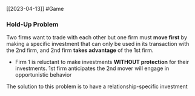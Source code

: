 [[2023-04-13]] #Game 

### Hold-Up Problem
Two firms want to trade with each other but one firm must **move first** by making a specific investment that can only be used in its transaction with the 2nd firm, and 2nd firm **takes advantage** of the 1st firm.
- Firm 1 is reluctant to make investments **WITHOUT protection** for their investments. 1st firm anticipates the 2nd mover will engage in opportunistic behavior

The solution to this problem is to have a relationship-specific investment